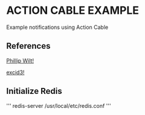 # ACTION CABLE EXAMPLE

Example notifications using Action Cable

## References

[Phillip Wilt!](https://www.onehub.com/blog/2016/02/18/event-notifications-in-rails-5-with-actioncable/)

[excid3!](https://gist.github.com/excid3/4ca7cbead79f06365424b98fa7f8ecf6)

## Initialize Redis

'''
redis-server /usr/local/etc/redis.conf
'''
